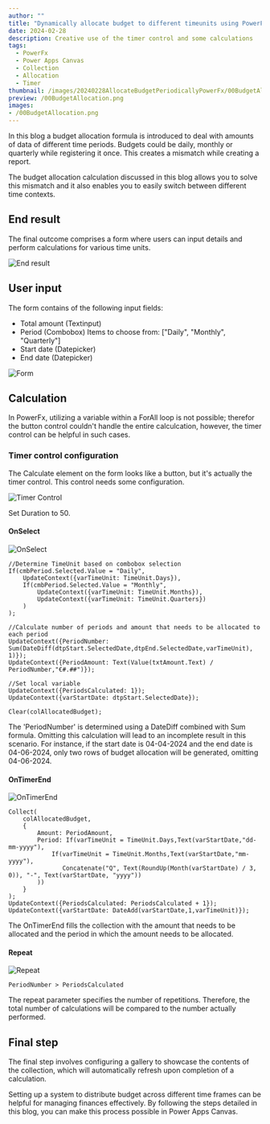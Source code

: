 ```yaml
---
author: ""
title: "Dynamically allocate budget to different timeunits using PowerFx"
date: 2024-02-28
description: Creative use of the timer control and some calculations
tags:
  - PowerFx
  - Power Apps Canvas
  - Collection
  - Allocation
  - Timer 
thumbnail: /images/20240228AllocateBudgetPeriodicallyPowerFx/00BudgetAllocation.png
preview: /00BudgetAllocation.png
images: 
- /00BudgetAllocation.png
---
```



In this blog a budget allocation formula is introduced to deal with amounts of data of different time periods. Budgets could be daily, monthly or quarterly while registering it once. This creates a mismatch while creating a report.

The budget allocation calculation discussed in this blog allows you to solve this mismatch and it also enables you to easily switch between different time contexts.

## End result
The final outcome comprises a form where users can input details and perform calculations for various time units.

![End result](/images/20240228AllocateBudgetPeriodicallyPowerFx/Endresult.webp)

## User input
The form contains of the following input fields:
* Total amount (Textinput) 
* Period (Combobox) Items to choose from: ["Daily", "Monthly", "Quarterly"]
* Start date (Datepicker)
* End date (Datepicker)

![Form](/images/20240228AllocateBudgetPeriodicallyPowerFx/Form.png)


## Calculation
In PowerFx, utilizing a variable within a ForAll loop is not possible; therefor the button control couldn't handle the entire calculcation, however, the timer control can be helpful in such cases.

### Timer control configuration
The Calculate element on the form looks like a button, but it's actually the timer control.
This control needs some configuration.

![Timer Control](/images/20240228AllocateBudgetPeriodicallyPowerFx/tmrControl.png)

Set Duration to 50.

#### OnSelect
![OnSelect](/images/20240228AllocateBudgetPeriodicallyPowerFx/OnSelect.png)


```
//Determine TimeUnit based on combobox selection
If(cmbPeriod.Selected.Value = "Daily",
    UpdateContext({varTimeUnit: TimeUnit.Days}),
    If(cmbPeriod.Selected.Value = "Monthly",
        UpdateContext({varTimeUnit: TimeUnit.Months}),
        UpdateContext({varTimeUnit: TimeUnit.Quarters})
    )
);

//Calculate number of periods and amount that needs to be allocated to each period
UpdateContext({PeriodNumber: Sum(DateDiff(dtpStart.SelectedDate,dtpEnd.SelectedDate,varTimeUnit), 1)});
UpdateContext({PeriodAmount: Text(Value(txtAmount.Text) / PeriodNumber,"€#.##")});

//Set local variable
UpdateContext({PeriodsCalculated: 1});
UpdateContext({varStartDate: dtpStart.SelectedDate});

Clear(colAllocatedBudget);
```

The 'PeriodNumber' is determined using a DateDiff combined with Sum formula. Omitting this calculation will lead to an incomplete result in this scenario. For instance, if the start date is 04-04-2024 and the end date is 04-06-2024, only two rows of budget allocation will be generated, omitting 04-06-2024.

#### OnTimerEnd

![OnTimerEnd](/images/20240228AllocateBudgetPeriodicallyPowerFx/OnTimerEnd.png)

```
Collect(
    colAllocatedBudget,
    {
        Amount: PeriodAmount,
        Period: If(varTimeUnit = TimeUnit.Days,Text(varStartDate,"dd-mm-yyyy"),
            If(varTimeUnit = TimeUnit.Months,Text(varStartDate,"mm-yyyy"),
               Concatenate("Q", Text(RoundUp(Month(varStartDate) / 3, 0)), "-", Text(varStartDate, "yyyy"))
        ))
    }
);
UpdateContext({PeriodsCalculated: PeriodsCalculated + 1});
UpdateContext({varStartDate: DateAdd(varStartDate,1,varTimeUnit)});
```

The OnTimerEnd fills the collection with the amount that needs to be allocated and the period in which the amount needs to be allocated. 
 

#### Repeat
![Repeat](/images/20240228AllocateBudgetPeriodicallyPowerFx/Repeat.png)

`PeriodNumber > PeriodsCalculated`

The repeat parameter specifies the number of repetitions. Therefore, the total number of calculations will be compared to the number actually performed.

## Final step
The final step involves configuring a gallery to showcase the contents of the collection, which will automatically refresh upon completion of a calculation.

Setting up a system to distribute budget across different time frames can be helpful for managing finances effectively. By following the steps detailed in this blog, you can make this process possible in Power Apps Canvas. 